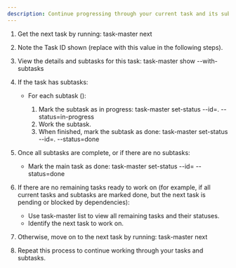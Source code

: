 ```yaml
---
description: Continue progressing through your current task and its subtasks, marking each as in progress or done as you complete them. Use task-master commands to manage and track your workflow efficiently.
---
```


1. Get the next task by running: task-master next
2. Note the Task ID shown (replace <ID> with this value in the following steps).
3. View the details and subtasks for this task: task-master show <ID> --with-subtasks
4. If the task <ID> has subtasks:

   - For each subtask (<subID>):
     1. Mark the subtask as in progress: task-master set-status --id=<ID>.<subID> --status=in-progress
     2. Work the subtask.
     3. When finished, mark the subtask as done: task-master set-status --id=<ID>.<subID> --status=done

5. Once all subtasks are complete, or if there are no subtasks:

   - Mark the main task as done: task-master set-status --id=<ID> --status=done

6. If there are no remaining tasks ready to work on (for example, if all current tasks and subtasks are marked done, but the next task is pending or blocked by dependencies):

   - Use task-master list to view all remaining tasks and their statuses.
   - Identify the next task to work on.

7. Otherwise, move on to the next task by running: task-master next
8. Repeat this process to continue working through your tasks and subtasks.
